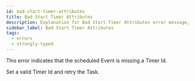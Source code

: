 ```yaml
---
id: bad-start-timer-attributes
title: Bad Start Timer Attributes
description: Explanation for Bad Start Timer Attributes error message, and how to fix it.
sidebar_label: Bad Start Timer Attributes
tags:
  - errors
  - strongly-typed
---
```


This error indicates that the scheduled Event is missing a Timer Id.

Set a valid Timer Id and retry the Task.
